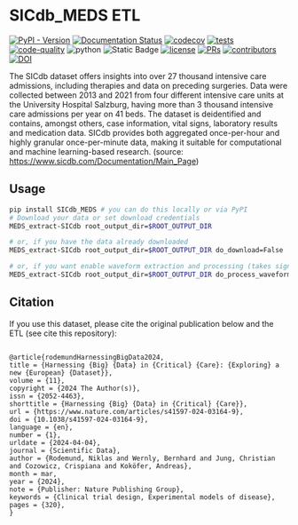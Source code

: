 # SICdb_MEDS ETL

[![PyPI - Version](https://img.shields.io/pypi/v/SICdb_MEDS)](https://pypi.org/project/SICdb_MEDS/)
[![Documentation Status](https://readthedocs.org/projects/SICdb_MEDS/badge/?version=latest)](https://SICdb_MEDS.readthedocs.io/en/latest/?badge=latest)
[![codecov](https://codecov.io/gh/rvandewater/SICdb_MEDS/graph/badge.svg?token=E7H6HKZV3O)](https://codecov.io/gh/rvandewater/SICdb_MEDS)
[![tests](https://github.com/rvandewater/SICdb_MEDS/actions/workflows/tests.yaml/badge.svg)](https://github.com/rvandewater/SICdb_MEDS/actions/workflows/tests.yml)
[![code-quality](https://github.com/rvandewater/SICdb_MEDS/actions/workflows/code-quality-main.yaml/badge.svg)](https://github.com/rvandewater/SICdb_MEDS/actions/workflows/code-quality-main.yaml)
![python](https://img.shields.io/badge/-Python_3.12-blue?logo=python&logoColor=white)
![Static Badge](https://img.shields.io/badge/MEDS-0.3.3-blue)
[![license](https://img.shields.io/badge/License-MIT-green.svg?labelColor=gray)](https://github.com/rvandewater/SICdb_MEDS#license)
[![PRs](https://img.shields.io/badge/PRs-welcome-brightgreen.svg)](https://github.com/rvandewater/SICdb_MEDS/pulls)
[![contributors](https://img.shields.io/github/contributors/rvandewater/SICdb_MEDS.svg)](https://github.com/rvandewater/SICdb_MEDS/graphs/contributors)
[![DOI](https://zenodo.org/badge/932832366.svg)](https://doi.org/10.5281/zenodo.14893938)

The SICdb dataset offers insights into over 27 thousand intensive care admissions, including therapies and data on
preceding surgeries. Data were collected between 2013 and 2021 from four different intensive care units at the
University Hospital Salzburg, having more than 3 thousand intensive care admissions per year on 41 beds. The dataset is
deidentified and contains, amongst others, case information, vital signs, laboratory results and medication data. SICdb
provides both aggregated once-per-hour and highly granular once-per-minute data, making it suitable for computational
and machine learning-based research. (source: https://www.sicdb.com/Documentation/Main_Page)

## Usage

```bash
pip install SICdb_MEDS # you can do this locally or via PyPI
# Download your data or set download credentials
MEDS_extract-SICdb root_output_dir=$ROOT_OUTPUT_DIR

# or, if you have the data already downloaded
MEDS_extract-SICdb root_output_dir=$ROOT_OUTPUT_DIR do_download=False

# or, if you want enable waveform extraction and processing (takes significantly longer and up to 100GB of RAM)
MEDS_extract-SICdb root_output_dir=$ROOT_OUTPUT_DIR do_process_waveform=True
```

## Citation

If you use this dataset, please cite the original publication below and the ETL (see cite this repository):

```

@article{rodemundHarnessingBigData2024,
title = {Harnessing {Big} {Data} in {Critical} {Care}: {Exploring} a new {European} {Dataset}},
volume = {11},
copyright = {2024 The Author(s)},
issn = {2052-4463},
shorttitle = {Harnessing {Big} {Data} in {Critical} {Care}},
url = {https://www.nature.com/articles/s41597-024-03164-9},
doi = {10.1038/s41597-024-03164-9},
language = {en},
number = {1},
urldate = {2024-04-04},
journal = {Scientific Data},
author = {Rodemund, Niklas and Wernly, Bernhard and Jung, Christian and Cozowicz, Crispiana and Koköfer, Andreas},
month = mar,
year = {2024},
note = {Publisher: Nature Publishing Group},
keywords = {Clinical trial design, Experimental models of disease},
pages = {320},
}

```
